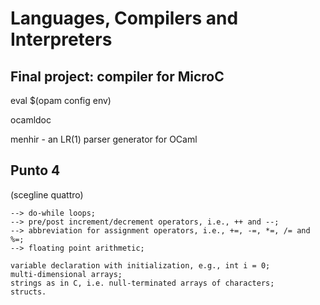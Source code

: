 # Languages, Compilers and Interpreters

## Final project: compiler for MicroC

eval $(opam config env)

ocamldoc

menhir - an LR(1) parser generator for OCaml 

## Punto 4 
(scegline quattro)

    --> do-while loops;
    --> pre/post increment/decrement operators, i.e., ++ and --;
    --> abbreviation for assignment operators, i.e., +=, -=, *=, /= and %=;
    --> floating point arithmetic;

    variable declaration with initialization, e.g., int i = 0;
    multi-dimensional arrays;
    strings as in C, i.e. null-terminated arrays of characters;
    structs.
